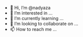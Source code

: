 - 👋 Hi, I’m @nadyaza
- 👀 I’m interested in ...
- 🌱 I’m currently learning ...
- 💞️ I’m looking to collaborate on ...
- 📫 How to reach me ...

<!---
nadyaza/nadyaza is a ✨ special ✨ repository because its `README.md` (this file) appears on your GitHub profile.
You can click the Preview link to take a look at your changes.
--->
